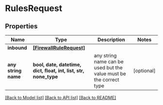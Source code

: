 # RulesRequest


## Properties
Name | Type | Description | Notes
------------ | ------------- | ------------- | -------------
**inbound** | [**[FirewallRuleRequest]**](FirewallRuleRequest.md) |  | 
**any string name** | **bool, date, datetime, dict, float, int, list, str, none_type** | any string name can be used but the value must be the correct type | [optional]

[[Back to Model list]](../README.md#documentation-for-models) [[Back to API list]](../README.md#documentation-for-api-endpoints) [[Back to README]](../README.md)


